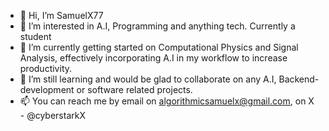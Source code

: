 - 👋 Hi, I’m SamuelX77
- 👀 I’m interested in A.I, Programming and anything tech. Currently a student
- 🌱 I’m currently getting started on Computational Physics and Signal Analysis, effectively incorporating A.I in my workflow to increase productivity. 
- 💞️ I’m still learning and would be glad to collaborate on any A.I, Backend-development or software related projects.
- 📫 You can reach me by email on algorithmicsamuelx@gmail.com, on X - @cyberstarkX


<!---
SamuelX77/SamuelX77 is a ✨ special ✨ repository because its `README.md` (this file) appears on your GitHub profile.
You can click the Preview link to take a look at your changes.
--->
